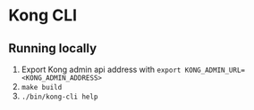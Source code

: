 # Kong CLI


## Running locally

1. Export Kong admin api address with `export KONG_ADMIN_URL=<KONG_ADMIN_ADDRESS>`
2. `make build`
3. `./bin/kong-cli help`